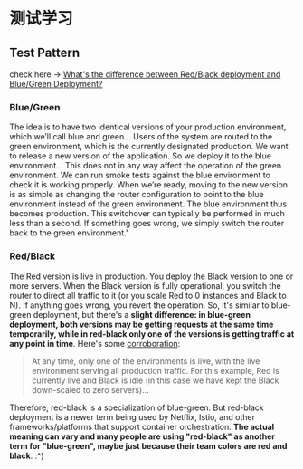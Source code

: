 # 测试学习

## Test Pattern

check here → [What's the difference between Red/Black deployment and Blue/Green Deployment?](https://stackoverflow.com/questions/45259589/whats-the-difference-between-red-black-deployment-and-blue-green-deployment)

### Blue/Green

The idea is to have two identical versions of your production environment, which we’ll call blue and green... Users of the system are routed to the green environment, which is the currently designated production. We want to release a new version of the application. So we deploy it to the blue environment... This does not in any way affect the operation of the green environment. We can run smoke tests against the blue environment to check it is working properly. When we’re ready, moving to the new version is as simple as changing the router configuration to point to the blue environment instead of the green environment. The blue environment thus becomes production. This switchover can typically be performed in much less than a second. If something goes wrong, we simply switch the router back to the green environment.'

### Red/Black

The Red version is live in production. You deploy the Black version to one or more servers. When the Black version is fully operational, you switch the router to direct all traffic to it (or you scale Red to 0 instances and Black to N). If anything goes wrong, you revert the operation. So, it's similar to blue-green deployment, but there's a **slight difference: in blue-green deployment, both versions may be getting requests at the same time temporarily, while in red-black only one of the versions is getting traffic at any point in time**. Here's some [corroboration](https://sweetibharti.wordpress.com/2016/11/11/red-black-deployment-on-aws/):

> At any time, only one of the environments is live, with the live environment serving all production traffic. For this example, Red is currently live and Black is idle (in this case we have kept the Black down-scaled to zero servers)...

Therefore, red-black is a specialization of blue-green. But red-black deployment is a newer term being used by Netflix, Istio, and other frameworks/platforms that support container orchestration. **The actual meaning can vary and many people are using "red-black" as another term for "blue-green", maybe just because their team colors are red and black**. :^)
